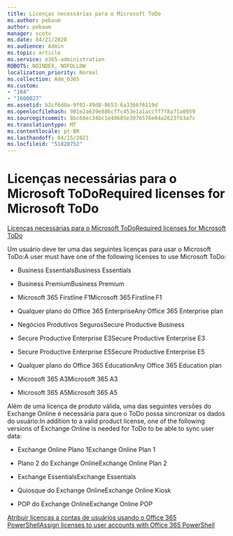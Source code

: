 ```yaml
---
title: Licenças necessárias para o Microsoft ToDo
ms.author: pebaum
author: pebaum
manager: scotv
ms.date: 04/21/2020
ms.audience: Admin
ms.topic: article
ms.service: o365-administration
ROBOTS: NOINDEX, NOFOLLOW
localization_priority: Normal
ms.collection: Adm_O365
ms.custom:
- "164"
- "1600027"
ms.assetid: b2cf6d0a-9f01-49d8-8653-6a3366f6119d
ms.openlocfilehash: 981e2a639e886cffc453e1a1accff7f8a71a0959
ms.sourcegitcommit: 8bc60ec34bc1e40685e3976576e04a2623f63a7c
ms.translationtype: MT
ms.contentlocale: pt-BR
ms.lasthandoff: 04/15/2021
ms.locfileid: "51828752"
---
```

# <a name="required-licenses-for-microsoft-todo"></a><span data-ttu-id="1e4b5-102">Licenças necessárias para o Microsoft ToDo</span><span class="sxs-lookup"><span data-stu-id="1e4b5-102">Required licenses for Microsoft ToDo</span></span>

[<span data-ttu-id="1e4b5-103">Licenças necessárias para o Microsoft ToDo</span><span class="sxs-lookup"><span data-stu-id="1e4b5-103">Required licenses for Microsoft ToDo</span></span>](https://support.office.com/article/381e9d1b-c500-49b5-973e-890fd86528d7.aspx)
  
<span data-ttu-id="1e4b5-104">Um usuário deve ter uma das seguintes licenças para usar o Microsoft ToDo:</span><span class="sxs-lookup"><span data-stu-id="1e4b5-104">A user must have one of the following licenses to use Microsoft ToDo:</span></span>
  
- <span data-ttu-id="1e4b5-105">Business Essentials</span><span class="sxs-lookup"><span data-stu-id="1e4b5-105">Business Essentials</span></span>

- <span data-ttu-id="1e4b5-106">Business Premium</span><span class="sxs-lookup"><span data-stu-id="1e4b5-106">Business Premium</span></span>

- <span data-ttu-id="1e4b5-107">Microsoft 365 Firstline F1</span><span class="sxs-lookup"><span data-stu-id="1e4b5-107">Microsoft 365 Firstline F1</span></span>

- <span data-ttu-id="1e4b5-108">Qualquer plano do Office 365 Enterprise</span><span class="sxs-lookup"><span data-stu-id="1e4b5-108">Any Office 365 Enterprise plan</span></span>

- <span data-ttu-id="1e4b5-109">Negócios Produtivos Seguros</span><span class="sxs-lookup"><span data-stu-id="1e4b5-109">Secure Productive Business</span></span>

- <span data-ttu-id="1e4b5-110">Secure Productive Enterprise E3</span><span class="sxs-lookup"><span data-stu-id="1e4b5-110">Secure Productive Enterprise E3</span></span>

- <span data-ttu-id="1e4b5-111">Secure Productive Enterprise E5</span><span class="sxs-lookup"><span data-stu-id="1e4b5-111">Secure Productive Enterprise E5</span></span>

- <span data-ttu-id="1e4b5-112">Qualquer plano do Office 365 Education</span><span class="sxs-lookup"><span data-stu-id="1e4b5-112">Any Office 365 Education plan</span></span>

- <span data-ttu-id="1e4b5-113">Microsoft 365 A3</span><span class="sxs-lookup"><span data-stu-id="1e4b5-113">Microsoft 365 A3</span></span>

- <span data-ttu-id="1e4b5-114">Microsoft 365 A5</span><span class="sxs-lookup"><span data-stu-id="1e4b5-114">Microsoft 365 A5</span></span>

<span data-ttu-id="1e4b5-115">Além de uma licença de produto válida, uma das seguintes versões do Exchange Online é necessária para que o ToDo possa sincronizar os dados do usuário:</span><span class="sxs-lookup"><span data-stu-id="1e4b5-115">In addition to a valid product license, one of the following versions of Exchange Online is needed for ToDo to be able to sync user data:</span></span>
  
- <span data-ttu-id="1e4b5-116">Exchange Online Plano 1</span><span class="sxs-lookup"><span data-stu-id="1e4b5-116">Exchange Online Plan 1</span></span>

- <span data-ttu-id="1e4b5-117">Plano 2 do Exchange Online</span><span class="sxs-lookup"><span data-stu-id="1e4b5-117">Exchange Online Plan 2</span></span>

- <span data-ttu-id="1e4b5-118">Exchange Essentials</span><span class="sxs-lookup"><span data-stu-id="1e4b5-118">Exchange Essentials</span></span>

- <span data-ttu-id="1e4b5-119">Quiosque do Exchange Online</span><span class="sxs-lookup"><span data-stu-id="1e4b5-119">Exchange Online Kiosk</span></span>

- <span data-ttu-id="1e4b5-120">POP do Exchange Online</span><span class="sxs-lookup"><span data-stu-id="1e4b5-120">Exchange Online POP</span></span>

[<span data-ttu-id="1e4b5-121">Atribuir licenças a contas de usuários usando o Office 365 PowerShell</span><span class="sxs-lookup"><span data-stu-id="1e4b5-121">Assign licenses to user accounts with Office 365 PowerShell</span></span>](https://docs.microsoft.com/office365/enterprise/powershell/assign-licenses-to-user-accounts-with-office-365-powershell )
  